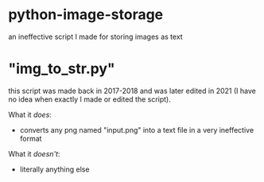 # python-image-storage
an ineffective script I made for storing images as text

# "img_to_str.py" 
this script was made back in 2017-2018 and was later edited in 2021 (I have no idea when exactly I made or edited the script).

What it *does*:
- converts any png named "input.png" into a text file in a very ineffective format

What it *doesn't*:
- literally anything else
